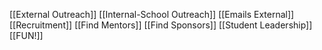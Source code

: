 [[External Outreach]]
[[Internal-School Outreach]]
[[Emails External]]
[[Recruitment]]
[[Find Mentors]]
[[Find Sponsors]]
[[Student Leadership]]
[[FUN!]]